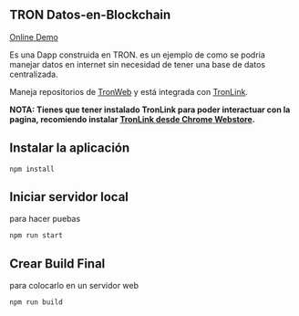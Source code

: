 ## TRON Datos-en-Blockchain

[Online Demo](https://stevenstc.github.io/TRON-Datos/)

Es una Dapp construida en TRON. es un ejemplo de como se podria manejar datos en internet sin necesidad de tener una base de datos centralizada.

Maneja repositorios de [TronWeb](https://github.com/tronprotocol/tron-web)
y está integrada con [TronLink](https://github.com/TronWatch/TronLink).

**NOTA: Tienes que tener instalado TronLink para poder interactuar con la pagina, recomiendo instalar  [TronLink desde Chrome Webstore](https://chrome.google.com/webstore/detail/ibnejdfjmmkpcnlpebklmnkoeoihofec/).**

## Instalar la aplicación

`npm install`

## Iniciar servidor local

para hacer puebas

`npm run start`

## Crear Build Final

para colocarlo en un servidor web

`npm run build`
